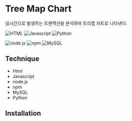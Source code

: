# Tree Map Chart
실시간으로 발생하는 트랜잭션을 분석하여 트리맵 차트로 나타낸다.



![HTML](https://img.shields.io/badge/-html-red)
![Javascript](https://img.shields.io/badge/-Javascript-yellow)
![Python](https://img.shields.io/badge/-Python-9cf)



![node.js](https://img.shields.io/badge/node.js-v16.13-brightgreen)
![npm](https://img.shields.io/badge/npm-v8.1.0-green)
![MySQL](https://img.shields.io/badge/MySQL-v5.7-blue)

## Technique
- Html
- Javascript
- node.js
- npm
- MySQL
- Python

## Installation
